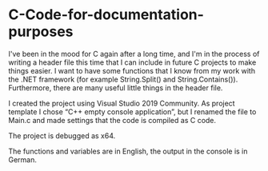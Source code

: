 # C-Code-for-documentation-purposes
I've been in the mood for C again after a long time, and I'm in the process of writing a header file this time that I can include in future C projects to make things easier. I want to have some functions that I know from my work with the .NET framework (for example String.Split() and String.Contains()). Furthermore, there are many useful little things in the header file.

I created the project using Visual Studio 2019 Community. As project template I chose “C++ empty console application”, but I renamed the file to Main.c and made settings that the code is compiled as C code.

The project is debugged as x64.

The functions and variables are in English, the output in the console is in German.
